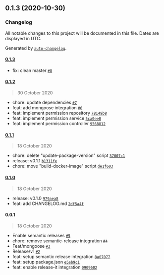 ## 0.1.3 (2020-10-30)

### Changelog

All notable changes to this project will be documented in this file. Dates are displayed in UTC.

Generated by [`auto-changelog`](https://github.com/CookPete/auto-changelog).

#### [0.1.3](https://github.com/mmcomponents/backend-service-toolkit/compare/0.1.2...0.1.3)

- fix: clean master [`#8`](https://github.com/mmcomponents/backend-service-toolkit/pull/8)

#### [0.1.2](https://github.com/mmcomponents/backend-service-toolkit/compare/0.1.1...0.1.2)

> 30 October 2020

- chore: update dependencies [`#7`](https://github.com/mmcomponents/backend-service-toolkit/pull/7)
- feat: add mongoose integration [`#6`](https://github.com/mmcomponents/backend-service-toolkit/pull/6)
- feat: implement permission repository [`78149b8`](https://github.com/mmcomponents/backend-service-toolkit/commit/78149b825fb0dec64e35fb18f140ef5256e474ff)
- feat: implement permission service [`5ca0ee0`](https://github.com/mmcomponents/backend-service-toolkit/commit/5ca0ee0f07ce2dc856169a4509c3e5fd1df865a2)
- feat: implement permission controller [`9568812`](https://github.com/mmcomponents/backend-service-toolkit/commit/9568812c44ce4355e300704133039cf122e63ed8)

#### [0.1.1](https://github.com/mmcomponents/backend-service-toolkit/compare/0.1.0...0.1.1)

> 18 October 2020

- chore: delete "update-package-version" script [`37007c1`](https://github.com/mmcomponents/backend-service-toolkit/commit/37007c1166688b83469cbc60aa490f3f2add6593)
- release: v0.1.1 [`b1311fe`](https://github.com/mmcomponents/backend-service-toolkit/commit/b1311feecbd375a2fecb157dbe602ec192de44a6)
- chore: move "build-docker-image" script [`de1f603`](https://github.com/mmcomponents/backend-service-toolkit/commit/de1f603fff06cc67c0c03f45115da36738ca0aa2)

#### [0.1.0](https://github.com/mmcomponents/backend-service-toolkit/compare/0.0.1...0.1.0)

> 18 October 2020

- release: v0.1.0 [`979aea8`](https://github.com/mmcomponents/backend-service-toolkit/commit/979aea8cad483d69c365b78d6622c3c2679f1a22)
- feat: add CHANGELOG.md [`2df5a4f`](https://github.com/mmcomponents/backend-service-toolkit/commit/2df5a4fdf81c5f96a60cf25d5bccf4d899a08c37)

#### 0.0.1

> 18 October 2020

- Enable semantic releases [`#5`](https://github.com/mmcomponents/backend-service-toolkit/pull/5)
- chore: remove semantic-release integration [`#4`](https://github.com/mmcomponents/backend-service-toolkit/pull/4)
- Feat/mongoose [`#3`](https://github.com/mmcomponents/backend-service-toolkit/pull/3)
- Release/v1 [`#2`](https://github.com/mmcomponents/backend-service-toolkit/pull/2)
- feat: setup semantic release integration [`8a07077`](https://github.com/mmcomponents/backend-service-toolkit/commit/8a070771285fd23d4a3607fca2e55b50d8447efd)
- feat: setup package.json [`e5eb9c1`](https://github.com/mmcomponents/backend-service-toolkit/commit/e5eb9c1df76ad3b7500137a503a062a47271807b)
- feat: enable release-it integration [`0909602`](https://github.com/mmcomponents/backend-service-toolkit/commit/09096020258fbc9978f6810c46ec001c0a09189e)
